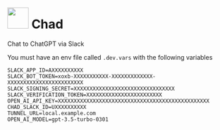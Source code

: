 # <img src="./chad.png" height=48/> Chad

Chat to ChatGPT via Slack

You must have an env file called `.dev.vars` with the following variables

```env
SLACK_APP_ID=AXXXXXXXXXX
SLACK_BOT_TOKEN=xoxb-XXXXXXXXXXX-XXXXXXXXXXXXX-XXXXXXXXXXXXXXXXXXXXXXXX
SLACK_SIGNING_SECRET=XXXXXXXXXXXXXXXXXXXXXXXXXXXXXXXX
SLACK_VERIFICATION_TOKEN=XXXXXXXXXXXXXXXXXXXXXXXX
OPEN_AI_API_KEY=XXXXXXXXXXXXXXXXXXXXXXXXXXXXXXXXXXXXXXXXXXXXXXXX
CHAD_SLACK_ID=UXXXXXXXXXX
TUNNEL_URL=local.example.com
OPEN_AI_MODEL=gpt-3.5-turbo-0301
```
